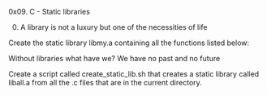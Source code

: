 0x09. C - Static libraries

0. A library is not a luxury but one of the necessities of life

Create the static library libmy.a containing all the functions listed below:

Without libraries what have we? We have no past and no future

Create a script called create_static_lib.sh that creates a static library called liball.a from all the .c files that are in the current directory.
